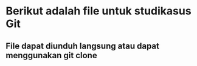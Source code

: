 # Berikut adalah file untuk studikasus Git
## File dapat diunduh langsung atau dapat menggunakan git clone
